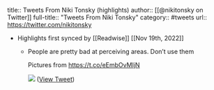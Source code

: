 title:: Tweets From Niki Tonsky (highlights)
author:: [[@nikitonsky on Twitter]]
full-title:: "Tweets From Niki Tonsky"
category:: #tweets
url:: https://twitter.com/nikitonsky

- Highlights first synced by [[Readwise]] [[Nov 19th, 2022]]
	- People are pretty bad at perceiving areas. Don’t use them
	  
	  Pictures from https://t.co/eEmbOvMIjN 
	  
	  ![](https://pbs.twimg.com/media/FWHlliIXkAA8dd-.png) ([View Tweet](https://twitter.com/nikitonsky/status/1540765103942942721))